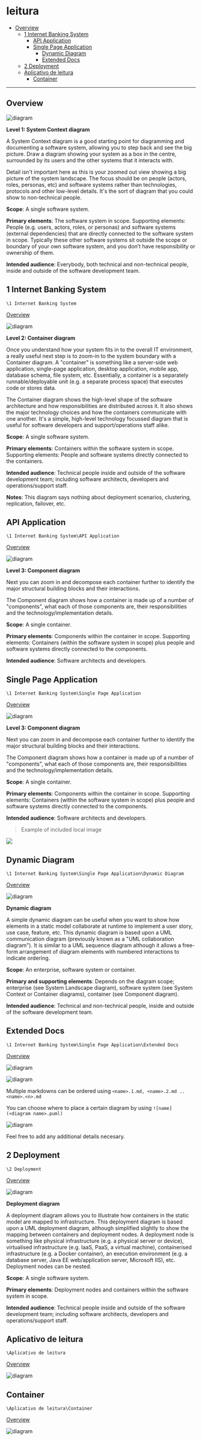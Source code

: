 # leitura

* [Overview](#Overview)
  * [1 Internet Banking System](#1-Internet-Banking-System)
    * [API Application](#API-Application)
    * [Single Page Application](#Single-Page-Application)
      * [Dynamic Diagram](#Dynamic-Diagram)
      * [Extended Docs](#Extended-Docs)
  * [2 Deployment](#2-Deployment)
  * [Aplicativo de leitura](#Aplicativo-de-leitura)
    * [Container](#Container)

---

## Overview

![diagram](https://www.plantuml.com/plantuml/svg/0/VLBBJiCm4BmZyG-cfoALvCA9Kr6f02b0bQP2d2BNMRKhENRmeuZ-JKy89Bx2FuRjjgGeAl8XwvdnpcJjeJPK6LlpqvCp58pR2iZIc4PVfQcYRya2pTBEhGR5f30WJC9adT9A8HKhRXkRZYul9fmACtl8KauDQEEXSkJL50Mef8dDmygkNvvcHVbyNzoLsVXs_7ZJFzyoqtTjeEvFCNpeWFHsLS-NEJGAj7UcH1AznObFoG6DLR6ieS9AUbNOBDn63uZRB2mbNcNNII-wJ41fAVhNHggo02QGoJABFNpFu1aOKhZFI96MweGmUus76Ycqswo0amOuRKD9tQQA0GxjHnnzAzXxxhOT7xR5oQi5OWroN7jK4tyNAtGVyf-__MCcHILh52X__IBYlZtKzMovqDuJMBalmP3gtHnpuEr57Pzc3ZG43cUw9ze1vC1W3aTKXybRuH145T_K3m00)

**Level 1: System Context diagram**

A System Context diagram is a good starting point for diagramming and documenting a software system, allowing you to step back and see the big picture. Draw a diagram showing your system as a box in the centre, surrounded by its users and the other systems that it interacts with.

Detail isn't important here as this is your zoomed out view showing a big picture of the system landscape. The focus should be on people (actors, roles, personas, etc) and software systems rather than technologies, protocols and other low-level details. It's the sort of diagram that you could show to non-technical people.

**Scope**: A single software system.

**Primary elements**: The software system in scope.
Supporting elements: People (e.g. users, actors, roles, or personas) and software systems (external dependencies) that are directly connected to the software system in scope. Typically these other software systems sit outside the scope or boundary of your own software system, and you don’t have responsibility or ownership of them.

**Intended audience**: Everybody, both technical and non-technical people, inside and outside of the software development team.

## 1 Internet Banking System

`\1 Internet Banking System`

[Overview](#leitura)

![diagram](https://www.plantuml.com/plantuml/svg/0/fLHDJnin4BqZyH-cELH12icbfvuA8IeW0X4R2Zr5izv9ujOVAzkRWAh-zuwzsML3Kt5e3Xjv_3ppvlcDl_Y0BbHQ7Hzza4QegY1OXr3wpwEHm-rm9SEwoYjFJbWJo8IXi7g4XPDeDgeggz7uq-bCeGaFqvkHma0-S6WnPZHAGsvOfkJ7HpTdt-yUvel7g_dbucRoTN9xqJ-9yHavRqs_pCK0UlK25PoZ-IdD2iQL3rQJw_7c6OZT2kmImfeWPzG0jimHokPaZ04AOIiJ_B37DR8N7qWl9i-XJvxpJ4urIWK-XMFYEQUIt9sBvwTIEEljCi3aMQpHh0YeU-1jIft7d5DkTkbGKyiyQzDdmJhoW4erl0K74j48v8FMQGpI6i3SLg5janCtZGmWE3GUHOJnYeBe4ZbdK87kfIyJcwlK38M6JEy4VXqV0V_QU-blaO6FbCDPMIefKlt8zWTk4D0Ka9Kkqfj-6yVm1IcvOKg9FvicI04xIoHqQ3NaiarhdZ-Ae4GM4L_B9ERxR7mPwMGrVXRn1sXvuMHPb-DxgHGcMyoStSXY9_116ilA9DrGoV02mRuA31k9yOnqi6KfScUtRFK3_7IaDxMvL8bPhFk46bcXVGgWf9Q12l1Lxfc23Vz1ITVrTdy5RQIW0zoAFDuF1ipHKwHpJmhhvD248HDhqjYnOvnfSBIIdfsLpDSnuW3MwDVS1bPCnOJTHO1mLCGbgjgRv3qek-eOSfyQbZ8ExkpgtouBNPUrGhuZMDG8uJgxknrTpkSpu0gfUbsV-wyhft7Fo1H-DyC-2J2TpnggBRGUumTF2VB4ZrbCdFs5IsBV4tBAZx1rVDSy4ZQUkRuu7tVXSS1gMpUpqzrDExKyJT6sdRsg-XtSxzXr1AOND4rr0smnxNRD9-rtm_fjD0fNlyXxwiLE6V65O-bL_mC0)

**Level 2: Container diagram**

Once you understand how your system fits in to the overall IT environment, a really useful next step is to zoom-in to the system boundary with a Container diagram. A "container" is something like a server-side web application, single-page application, desktop application, mobile app, database schema, file system, etc. Essentially, a container is a separately runnable/deployable unit (e.g. a separate process space) that executes code or stores data.

The Container diagram shows the high-level shape of the software architecture and how responsibilities are distributed across it. It also shows the major technology choices and how the containers communicate with one another. It's a simple, high-level technology focussed diagram that is useful for software developers and support/operations staff alike.

**Scope**: A single software system.

**Primary elements**: Containers within the software system in scope.
Supporting elements: People and software systems directly connected to the containers.

**Intended audience**: Technical people inside and outside of the software development team; including software architects, developers and operations/support staff.

**Notes**: This diagram says nothing about deployment scenarios, clustering, replication, failover, etc.

## API Application

`\1 Internet Banking System\API Application`

[Overview](#leitura)

![diagram](https://www.plantuml.com/plantuml/svg/0/fLHDRnen4BqZyH-c72gGA5nwwYb0qYPHFb0W_JYXMU-mkFN7olP2KTN_th6Ni4iQLP7AOV7EZj-yUVFiCn_GXKghRkUDD49LES4cXD9_68yTxaQ539iggpmvOKqW4qR2wZ7cJgBPggginhFtx-OAJNYylHah3EG3XrOppaPfo8tA17up-NR_k5nzkLfUhcukFbtSdVS7tKwtSyph-nA7q5j8KoY2EHO4ax9KKc2GrlJuqtVSeXTEbW7GvE08HOZnkRDRcPC7L0h2Xa0oKMSeG8Rc1-F1kZ8Yeg2IOG_1WgXyi9gSXwt4k4Sws546cRCxRdNK6xIPwKZircPI9KwnvbVKwAGvBGzAQXae1rzbdilRy1zqT5tly9VJLWfwnYlFkFmv1ipGKwJoG0fhO7WAmq9iI6FykWZMCSquInQla3wubCq4rzRfj1x21ls6My2AQPXma1-4epo-el93G278Ur2su1SA8j5Qx7qWlRhu6Vewyr4m9hbsg0ccXxxhb1QLE32xJY893Xm5QX42p6mL6eLITLkPm2lcRpmcALj4MWgjffoPezltiPHSTZA_EZ7L07vrEy2_cTMbDTnWtyl291iM1guCH2XdbI8NQTz-di436xm9n-X4ANPDqjN7QKO8RY4kNno_hsKOF2_TDDQR79Qmg3GRRVyg7aSZDdRQyUbbNtf6iOnIQytcYbIEGlxDn9Ee77ip2d5ODb_J_4eNEvaIdXw1KsUxQ4VsKjB45FLaXo0sMB-KwFtEkhmrl5CURAGr2ipf7tQ2ZodZ1LOJg3S3YrIFGXynJcTny4qipaVeu86M28-UZYh5X6PIRORFing0T50V27Du2piE4KiI6LwVJsVj7Isq-Wmbo7ZTyDrwkLpE5pNHt_6HIiGxys3PfzphnVrTatpCQhdhvSmwLxy6KBy6xunCpbS_m1y0)

**Level 3: Component diagram**

Next you can zoom in and decompose each container further to identify the major structural building blocks and their interactions.

The Component diagram shows how a container is made up of a number of "components", what each of those components are, their responsibilities and the technology/implementation details.

**Scope**: A single container.

**Primary elements**: Components within the container in scope.
Supporting elements: Containers (within the software system in scope) plus people and software systems directly connected to the components.

**Intended audience**: Software architects and developers.

## Single Page Application

`\1 Internet Banking System\Single Page Application`

[Overview](#leitura)

![diagram](https://www.plantuml.com/plantuml/svg/0/xL9DRzim3BqRy7_WSag0Bhxij5sQfiNI8Ms3V6pOAM1irbQdI88a9nk6_VUISfgsoFO7XkRWIDGZ-TuZpqD47zkjphDtofIwhGYQ65tuM1GUzyDQnQRTj85yQKqa4uUbtHPOUOLcfrlN5kCFxsSQJLpTJ0kDaKBaq7fijyuQmRjKFC-ce-ztg-Nws_LoifvUVRwwlUmF93xckgWC-JuwTGQzqUmQHivfLM9KrlGuz80x13GLB9nNfeQRhsC9Nv9ME_81OaF0Eg8guS0oeIMi-EeDHTYW-I6vWJ-Qm65DWCzjXhtNPDONjZKL-b_zu91xBRgqcQIzP3U0tta6_3iAxdlRHaPpqhmx2TSvOHb1diZBVS84DNa8MWdTeDZtGw8mULqnHEj916D4MCYbArcrF-MmP9qbupngi9i7uaQDrPMe5GjUg4mkqMa3RMjbkD9K_k7U-kqpvx7649xQ960oxxI8y_PUQU4vwqx9hNyKIlxl6_AKE7BTcYgU5iYgGOa6TehsQOnKAHQaGi5eHWYxW_TvzaU6DYVTJQbRe5MWrERBukwsc2oNiqKtMu4TX3uPcg23JztRSMv_VJsgEtdDitCoLThojnr_s_7_VSSV0G00)

**Level 3: Component diagram**

Next you can zoom in and decompose each container further to identify the major structural building blocks and their interactions.

The Component diagram shows how a container is made up of a number of "components", what each of those components are, their responsibilities and the technology/implementation details.

**Scope**: A single container.

**Primary elements**: Components within the container in scope.
Supporting elements: Containers (within the software system in scope) plus people and software systems directly connected to the components.

**Intended audience**: Software architects and developers.

> Example of included local image

![](2020-01-10-16-21-41.png)

## Dynamic Diagram

`\1 Internet Banking System\Single Page Application\Dynamic Diagram`

[Overview](#leitura)

![diagram](https://www.plantuml.com/plantuml/svg/0/NLF1Rjim3Bq7o3zmEQL3brns6Z2iYNDOXtKDwdRNWfOPMvjC6HIL81ZsxvDSTqdg4oNwFJu-KZT1KJHsRZfvPzcuM1Eqgdtuj5mA7XQDrJPMCP0Opqgi2-Ex9TPYaVSkzd5PVFomTSZwTFTzwL0fQBfwtXmPEsiM_K0zdHG9ZPP9vg77QvYLbXj7iCM6ODNtpXfKwtcMKhzmZy68xHMGQrXn4nrApcp5xsrD0T0vq9R09ad2f50X_qwCi8jiCWywgqTG3oO6zHr9WBt5XB4aSA0AAl67rDHYTdMcRLFDwohLsQ1YXO5opNj1auI-Na5fMkemPqhrahHaRq2eiK5bw26fsddfNk8MGqirO4noMSSkmGZL-OWkN0CQGo60yqqwa9fBJSzh7xb6ESuhaugkjhSNVbtzcKuWVONlUi-9SnvimvO7Ynk6MuPC9Tuv6ZmiUyb6tVqiu27DwarsvLpoPUWfPFioMUedXnT-hqU_osDGwhBWDoB8H4aZo0N7y9Gzax4cv8l9NWvGA6zK_Qea8t9hfaLkyg7740vUwZFZ_kPjUo3ticSdCsBLMGtdpYVMNFfRUVzZ-VNnSLjc-80SGMTD56dZ0jYmEisHwlaLv0cCeFy_3oiKo95HU0yxyTtevw4beI5ERuFWCtmPwc_MHIQPJcw8w-6v_0C0)

**Dynamic diagram**

A simple dynamic diagram can be useful when you want to show how elements in a static model collaborate at runtime to implement a user story, use case, feature, etc. This dynamic diagram is based upon a UML communication diagram (previously known as a "UML collaboration diagram"). It is similar to a UML sequence diagram although it allows a free-form arrangement of diagram elements with numbered interactions to indicate ordering.

**Scope**: An enterprise, software system or container.

**Primary and supporting elements**: Depends on the diagram scope; enterprise (see System Landscape diagram), software system (see System Context or Container diagrams), container (see Component diagram).

**Intended audience**: Technical and non-technical people, inside and outside of the software development team.

## Extended Docs

`\1 Internet Banking System\Single Page Application\Extended Docs`

[Overview](#leitura)

![diagram](https://www.plantuml.com/plantuml/svg/0/TOvDQm8n48RF3UG_lE2X9vTMUkn1j3qAXVw2SNUw19F9aic2elvtpLhxiRQvJ9ZtuvcvPagv3zwQUxnttcKuoH5FwAXbjQOCpBOpQtJZfAD4OP1Mb5edU7mO2w_Rp4d8BwEF2MsYtTYnYAdXTD7NdkgDDTRKdbIn8ELb-PMLK63jg6O8vwhfGzXXyZ8yxAsvgxxSU3vCftZZf57EmeevEsaHVovl0lYq5TJnblSHOw7W6rvTkZ24hxt0VsVyplvrqq0TfKkYbrwvgQwsESkvmvy0)

![diagram](https://www.plantuml.com/plantuml/svg/0/ROz12iCW44NtWdUO2-G28OIeEK6XT2qw2schgKu2lNqTxQA1hXpyR_x_inIocVRdGugj3i65pKQ2Qy4iXHJymZ236c5DjvJlKbX7uR24e1XGhEeHfWbSnlfzmTUEXM2UVr3Dg6RK_34oKXWOkWzBQueeXQykERrPRRkznTVUj2pFr3cazU7MdDDjpeKNZBwU-m40)

Multiple markdowns can be ordered using `<name>.1.md, <name>.2.md .. <name>.<n>.md`

You can choose where to place a certain diagram by using `![name](<diagram name>.puml)`

![diagram](https://www.plantuml.com/plantuml/png/0/SoWkIImgISaiIKnKq7NbvTBMXG5j1GLz63j6GK419gFDorMZaEpa4we04THETdHqXB9rjSDIYuepy_DgG8fWe0QCN19B4i4CC0up1j9GHTfGwu0SfyJYLAYYv21Nb-gKMfYYckG0Fs-8IK1GNLnRW-ucgCaW8WOa1fBGX_e8PeM20Y-NGsfU2jZ30000)

Feel free to add any additional details necesary.


## 2 Deployment

`\2 Deployment`

[Overview](#leitura)

![diagram](https://www.plantuml.com/plantuml/svg/0/rLPHJnin37v7uZzuVHcWqaA59hGdIikWYDAAAsEJ9bM-96qpSiafoHNOn7-VasifxOequ6dtK2MkFyV-RCSvSXwjBpArkV51QgOABc3YVUu-r-iMxsfZwIT5MZXXcT5UQ5zZ9giZjnBrL1LvKMyTxFOLQd_TlQWhzC9v4WtR8bVc8Gk0F5hVtBXeVkzT3uOtdS7PyEBazEIolRKTv0lLuQNXOYjNh0gLOpc6OzItGDlAoXuuUWH6264hsxytDu2-LJDS4ogLuvH0kvZBdPsT7_x-CDYwJWlj2zZ_LDixW8j1ycHZdHtCaKq4ePfn0GEJCVILLG4SrkwNx8IlHPoXrCAI5HaG_Guqyrn90aYZWv5pd2AWvf3aLkenTB-sWhXlpLHouQ0JWjJ2n-23mgZGB81HIVy0KqbeE4zwb_MpmQ2V01rHgsmlt7Wibu_hIPhnmzEz_MTiXUshUJ8McGeyzU82Tg5lPORseRAGxJVOonorqosUacwRafkY4m5t9HIMmS9S30cHdc7uD_764aMXEi6AiNJUHcsGUcHi5jTLcA2R20vO-0avEwCUc1KyR56vAY1ZmZbGPamRuTcR66miCzXu8uEDvnGcWjgElvR4nl_7OlgSlJkHbjrwyCPkRRotNSa3Gjo8z1_RjIsKd0hhWDW1kbA989XTc54xYF_gP4S_bCySnm9mSSmBj3skkoip4_ni5SwRJDYF3aWWoIONKyb46NLE-qul0MEXgRaraZy5lWYun95-jpH0i83-XjJ1KY_TI0XAPj9JCRWYTHIF6QsFR_ccyWROp4yNhot2IBliS0nzRQ0qTVBbI8Ea20CWE2rfF3apyd0ZDJTtBlXKHfuXwoKl3edKahAmirmVbxjWyTIOa9lMnD9nLUYQNr8fX2_IYf5Phfm5YIx7q4zbMliXhMkg9s5MvcLLDFMuK6YNsLNgVOHIwS8ihATAcfSFNGHFcIudKXTlwT0mbnYTJFLhWZS_dT7bF0aM0Yg6zZf8xA6IaaLxc1WPMwJncRjpO3mcZe8hWTp1Y78G-RgpL7Rp0y_RnwqLHECLa61_ZYXpH6hnNK6wyLro93IdfyiV)

**Deployment diagram**

A deployment diagram allows you to illustrate how containers in the static model are mapped to infrastructure. This deployment diagram is based upon a UML deployment diagram, although simplified slightly to show the mapping between containers and deployment nodes. A deployment node is something like physical infrastructure (e.g. a physical server or device), virtualised infrastructure (e.g. IaaS, PaaS, a virtual machine), containerised infrastructure (e.g. a Docker container), an execution environment (e.g. a database server, Java EE web/application server, Microsoft IIS), etc. Deployment nodes can be nested.

**Scope**: A single software system.

**Primary elements**: Deployment nodes and containers within the software system in scope.

**Intended audience**: Technical people inside and outside of the software development team; including software architects, developers and operations/support staff.

## Aplicativo de leitura

`\Aplicativo de leitura`

[Overview](#leitura)

![diagram](https://www.plantuml.com/plantuml/svg/0/TLBBJiCm4BnNwZyiFHMf91TEd5gL2f02L6ahn2boxLMxacC7Fuhet_I4GE8hycCuwIEWgASuCxCpwqc6rZ7ZV2wxdGjIN7g1i7Qki3TnRDXxj2AtzajlqN2j72eNSPt7J1XYQYDzuUFnzTLKCkKMZqaicKFh0fIDWvgHGXCLjNctaunUdnVpxELXVfybaxl9qst_iiAdQAnM_P7J9fiZLyHrbY0vRoZiDe1UnS2y_AefQAXUu58i3Dgm5WCDxgW9KA6LBNSRb52WP23hAGP2MyXHaD114_Kk_yUF9GKhF6OUNbivV8_3cqVmZYHj0seXTBIXyZESGeUhScS7KEvMdW62zDjsc5P2vwH8d_9gfFm9K3kpuIhxG90elnKdjh_6xCCwpFipgXvLQuTJoyZkyShaL0esdPpVlTj9KJO1vxzNYgogf9ffJpGLfyXnYMTKVxjfX4DKelwRVW40)

## Container

`\Aplicativo de leitura\Container`

[Overview](#leitura)

![diagram](https://www.plantuml.com/plantuml/svg/0/ZLNBRXen5Dr7oZ-uio8IXKrNNOKGcb3HX3AJ9bqXut69LOyzyOCaH5tqKw8kebRg2lKBviTwRSymFAko0Czzd7FlkTV3iJPO6PlnmuDNJ11kKufkZSdrstPRuVlMb9bREx6QAYA5eSAqYCpQE5KCYnctkMrttxmUSYpCrOT1csD3jG7Jk0lHc0cgMha7FpmOT3vVNYNZwtvoFXxqpdeNfuqZPuyVjQ5P8sRk1pTHL9uYE7PopWWsR2OHr3MWp5Y5tV6iUDPDL7oVMep0OUUHnnfIfQLeT8nKuuGImOWSXop0TDZEWvBYftUXskN8HZHNL4EB64bagXWmvLBeudb6ESefnuXNPKYDCfgoL49ConMmIj_b3A1enLa-Rl6GO4TtbY9h66Tpi6e4UizOyG8dQ7OQcdqEpN8xtoQJ8fKP4qmk-Rob-0scRSxQv-31mTBYbo0CXpRggOnFf1KfLe-Dk5zFHgC-bAo4rD7Hq-41Wizot8rEdgyDBcf6xxWr4BynqAnOU4anI4aafyOFjXHNkphMWKym-Kf52Y3b2P1R5xq4GXH5dM4_GireK2ocGE2G19qM2m8jKfGhIQZME0C1VCifJkLE2a7agVDv5dXmmTu0PF770OfXBcKdAiDpAchCgdBWO-AB17VnKloXskz9EUOTdDTq4YI30u9Jq4SApn4Fbnr20IlYtKEmLuu-v58PH_N3Lu7LdOK0J_Hjvo1xguFiFMmCiWm7UwCt6a8eV4Tr1e97uFH9eG06RKrLNS1IMiy-eho-sVklvOXYl_chqzzEhQ_KY18wsTHPomai0YotjfdSWx1wJ_uF9C3iBJtCxYhSt8fqlThT8SvOhtHFp1XUNI6repWtX_VnvKNxF4c6SOMq15dRtcezzwwb1pizwLOmrHvkAFs9QHjce-3TPug5Ok6bjA5pbLukJTZAUXlBofle1lubuiiE12Kt2JmEufjDY4rL24wnDahkasNjjV5lYK9r_PqhwqGRzjiks-KTGmByS_q5)